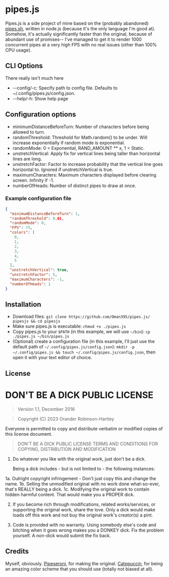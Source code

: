 # pipes.js
Pipes.js is a side project of mine based on the (probably abandoned) [pipes.sh](https://github.com/pipeseroni/pipes.sh), written in node.js (because it's the only language I'm good at). Somehow, it's actually significantly faster than the original, because of abundant use of promises-- I've managed to get it to render 1000 concurrent pipes at a very high FPS with no real issues (other than 100% CPU usage).
## CLI Options
There really isn't much here
- -\-config/-c: Specify path to config file. Defaults to ~/.config/pipes.js/config.json.
- -\-help/-h: Show help page
## Configuration options
- minimumDistanceBeforeTurn: Number of characters before being allowed to turn.
- randomThreshold: Threshold for Math.random() to be under. Will increase exponentially if random mode is exponential.
- randomMode: 0 = Exponential, RAND_AMOUNT ** x, 1 = Static.
- unstretchVertical: Apply fix for vertical lines being taller than horizontal lines are long.
- unstretchFactor: Factor to increase probability that the vertical line goes horizontal to. Ignored if unstretchVertical is true.
- maximumCharacters: Maximum characters displayed before clearing screen. Infinity if -1.
- numberOfHeads: Number of distinct pipes to draw at once.
### Example configuration file
```json
{
  "minimumDistanceBeforeTurn": 1,
  "randomThreshold": 0.01,
  "randomMode": 0,
  "FPS": 75,
  "colors": [
    0,
    1,
    2,
    3,
    4,
    5
  ],
  "unstretchVertical": true,
  "unstretchFactor": 5,
  "maximumCharacters": -1,
  "numberOfHeads": 1
}
```
## Installation
- Download files: `git clone https://github.com/Oman395/pipes.js/ pipesjs && cd pipesjs`
- Make sure pipes.js is executable: `chmod +x ./pipes.js`
- Copy pipes.js to your `$PATH` (in this example, we will use `~/bin`): `cp ./pipes.js ~/bin/pipes.js`
- (Optional) create a configuration file (in this example, I'll just use the default path of `~/.config/pipes.js/config.json`): `mkdir -p ~/.config/pipes.js && touch ~/.config/pipes.js/config.json`, then open it with your text editor of choice.
## License
# DON'T BE A DICK PUBLIC LICENSE

> Version 1.1, December 2016

> Copyright (C) 2023 Orander Robinson-Hartley

Everyone is permitted to copy and distribute verbatim or modified
copies of this license document.

> DON'T BE A DICK PUBLIC LICENSE
> TERMS AND CONDITIONS FOR COPYING, DISTRIBUTION AND MODIFICATION

1. Do whatever you like with the original work, just don't be a dick.

   Being a dick includes - but is not limited to - the following instances:

 1a. Outright copyright infringement - Don't just copy this and change the name.
 1b. Selling the unmodified original with no work done what-so-ever, that's REALLY being a dick.
 1c. Modifying the original work to contain hidden harmful content. That would make you a PROPER dick.

2. If you become rich through modifications, related works/services, or supporting the original work,
share the love. Only a dick would make loads off this work and not buy the original work's
creator(s) a pint.

3. Code is provided with no warranty. Using somebody else's code and bitching when it goes wrong makes you a DONKEY dick. Fix the problem yourself. A non-dick would submit the fix back.
## Credits
Myself, obviously.
[Pipeseroni](https://github.com/pipeseroni), for making the original.
[Catppuccin](https://github.com/catppuccin), for being an amazing color scheme that you should use (totally not biased at all).
